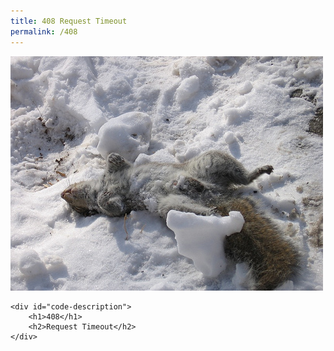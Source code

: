 ```yaml
---
title: 408 Request Timeout
permalink: /408
---
```

<div class="status-page-container">
<div>
    <img src="/assets/img/code/408.jpg" alt="408 Request Timeout" />

    <div id="code-description">
        <h1>408</h1>
        <h2>Request Timeout</h2>
    </div>
</div>
</div>
